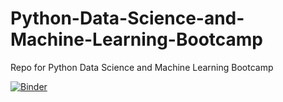 # Python-Data-Science-and-Machine-Learning-Bootcamp
Repo for Python Data Science and Machine Learning Bootcamp

[![Binder](https://mybinder.org/badge.svg)](https://mybinder.org/v2/gh/ddubyah/udemy-data-science.git/develop)
